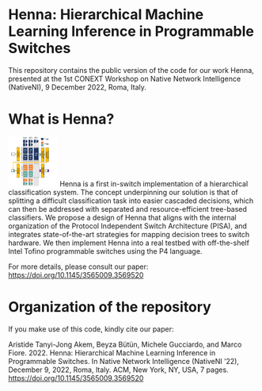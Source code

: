 # Henna: Hierarchical Machine Learning Inference in Programmable Switches  

This repository contains the public version of the code for our work Henna, presented at the 1st CONEXT Workshop on Native Network Intelligence (NativeNI), 9 December 2022, Roma, Italy.

# What is Henna?  
<img src="henna_cascaded.jpg" alt="Henna Cascaded Design" style="height: 100px; width:100px;"/>
Henna is a first in-switch implementation of a hierarchical classification system. The concept underpinning our solution is that of splitting a difficult classification task into easier cascaded decisions, which can then be addressed with separated and resource-efficient tree-based classifiers. We propose a design of Henna that aligns with the internal organization of the Protocol Independent Switch Architecture (PISA), and integrates state-of-the-art strategies for mapping decision trees to switch hardware. We then implement Henna into a real testbed with off-the-shelf Intel Tofino programmable switches using the P4 language.  

For more details, please consult our paper: https://doi.org/10.1145/3565009.3569520

# Organization of the repository  


If you make use of this code, kindly cite our paper:  

Aristide Tanyi-Jong Akem, Beyza Bütün, Michele Gucciardo, and Marco Fiore. 2022. Henna: Hierarchical Machine Learning Inference in Programmable Switches. In Native Network Intelligence (NativeNI ’22), December 9, 2022, Roma, Italy. ACM, New York, NY, USA, 7 pages. https://doi.org/10.1145/3565009.3569520


